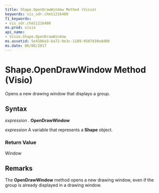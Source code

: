 ```yaml
---
title: Shape.OpenDrawWindow Method (Visio)
keywords: vis_sdr.chm11216400
f1_keywords:
- vis_sdr.chm11216400
ms.prod: visio
api_name:
- Visio.Shape.OpenDrawWindow
ms.assetid: 5e4106a3-ba72-9e3c-1189-9587d39edd00
ms.date: 06/08/2017
---
```



# Shape.OpenDrawWindow Method (Visio)

Opens a new drawing window that displays a group.


## Syntax

 _expression_ . **OpenDrawWindow**

 _expression_ A variable that represents a **Shape** object.


### Return Value

Window


## Remarks

The  **OpenDrawWindow** method opens a new drawing window, even if the group is already displayed in a drawing window.


